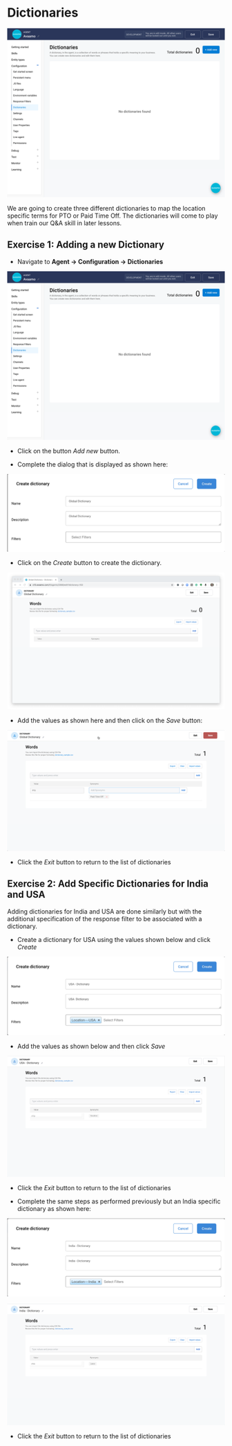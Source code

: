 # Dictionaries

![Dictionaries Landing Page](contents/hr-agent/images/dictionary-builder.png)

We are going to create three different dictionaries to map the location specific terms
for PTO or Paid Time Off. The dictionaries will come to play when train our Q&A
skill in later lessons.

## Exercise 1: Adding a new Dictionary

- Navigate to **Agent -> Configuration -> Dictionaries**

![Dictionaries configuration](contents/hr-agent/images/dictionary-builder.png)

- Click on the button _Add new_ button.

- Complete the dialog that is displayed as shown here:

![Creating a global dictionary](contents/hr-agent/images/global-dictionary-dialog.png)

- Click on the _Create_ button to create the dictionary.

![New global dictionary](contents/hr-agent/images/global-dictionary-blank.png)

- Add the values as shown here and then click on the _Save_ button:

![New global dictionary](contents/hr-agent/images/global-dictionary-save.png)

- Click the _Exit_ button to return to the list of dictionaries

## Exercise 2: Add Specific Dictionaries for India and USA

Adding dictionaries for India and USA are done similarly but with the additional specification of the
response filter to be associated with a dictionary.

- Create a dictionary for USA using the values shown below and click _Create_

![Create USA dictionary](contents/hr-agent/images/dictionary-dialog-usa.png)

- Add the values as shown below and then click _Save_

![Create USA dictionary](contents/hr-agent/images/dictionary-usa-complete.png)

- Click the _Exit_ button to return to the list of dictionaries

- Complete the same steps as performed previously but an India specific dictionary as shown here:

![Create USA dictionary](contents/hr-agent/images/dictionary-dialog-india.png)

![Create USA dictionary](contents/hr-agent/images/dictionary-india-complete.png)

- Click the _Exit_ button to return to the list of dictionaries

